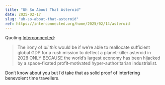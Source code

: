 ```yaml
---
title: "Uh So About That Asteroid"
date: 2025-02-17
slug: "uh-so-about-that-asteroid"
ref: https://interconnected.org/home/2025/02/14/asteroid
---
```


Quoting [Interconnected](https://interconnected.org/home/2025/02/14/asteroid):

> The irony of *all this* would be if we’re able to reallocate sufficient global GDP for a rush mission to deflect a planet-killer asteroid in 2028 ONLY BECAUSE the world’s largest economy has been hijacked by a space-fixated profit-motivated hyper-authoritarian industrialist.

Don’t know about you but I’d take that as solid proof of interfering benevolent time travellers.